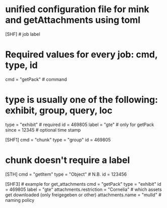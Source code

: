 # unified configuration file for mink and getAttachments using toml

[SHF] # job label
# Required values for every job: cmd, type, id
cmd = "getPack" # command
# type is usually one of the following: exhibit, group, query, loc
type = "exhibit" # required
id = 469805
label = "gte" # only for getPack
since = 12345 # optional time stamp

[SHF1]
cmd = "chunk"
type = "group"
id = 469805
# chunk doesn't require a label

[STH]
cmd = "getItem"
type = "Object" # N.B.
id = 123456

[SHF3] # example for get_attachments
cmd = "getPack" 
type = "exhibit" 
id = 469805
label = "gte" 
attachments.restriction = "Cornelia" # which assets get downloaded (only freigegeben or other)
attachments.name = "mulId" # naming policy
